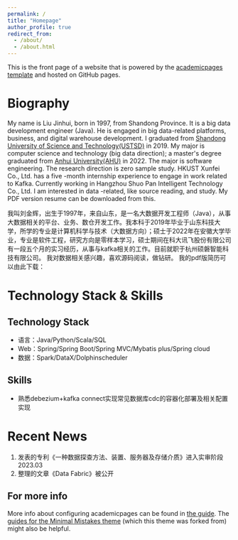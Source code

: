 ```yaml
---
permalink: /
title: "Homepage"
author_profile: true
redirect_from: 
  - /about/
  - /about.html
---
```


This is the front page of a website that is powered by the [academicpages template](https://github.com/academicpages/academicpages.github.io) and hosted on GitHub pages. 

Biography
======
My name is Liu Jinhui, born in 1997, from Shandong Province. It is a big data development engineer (Java). He is engaged in big data-related platforms, business, and digital warehouse development. I graduated from [Shandong University of Science and Technology(USTSD)](https://www.sdust.edu.cn/) in 2019. My major is computer science and technology (big data direction); a master's degree graduated from [Anhui University(AHU)](https://www.ahu.edu.cn/) in 2022. The major is software engineering. The research direction is zero sample study. HKUST Xunfei Co., Ltd. has a five -month internship experience to engage in work related to Kafka. Currently working in Hangzhou Shuo Pan Intelligent Technology Co., Ltd.
I am interested in data -related, like source reading, and study.
My PDF version resume can be downloaded from this.

我叫刘金辉，出生于1997年，来自山东，是一名大数据开发工程师（Java），从事大数据相关的平台、业务、数仓开发工作。我本科于2019年毕业于山东科技大学，所学的专业是计算机科学与技术（大数据方向）；硕士于2022年在安徽大学毕业，专业是软件工程，研究方向是零样本学习，硕士期间在科大讯飞股份有限公司有一段五个月的实习经历，从事与kafka相关的工作。目前就职于杭州硕磐智能科技有限公司。
我对数据相关感兴趣，喜欢源码阅读，做钻研。
我的pdf版简历可以由此下载：



Technology Stack & Skills
======


Technology Stack
------
- 语言：Java/Python/Scala/SQL
- Web：Spring/Spring Boot/Spring MVC/Mybatis plus/Spring cloud
- 数据：Spark/DataX/Dolphinscheduler

Skills
------
- 熟悉debezium+kafka connect实现常见数据库cdc的容器化部署及相关配置实现


Recent News
=====
1. 发表的专利《一种数据探查方法、装置、服务器及存储介质》进入实审阶段 2023.03
1. 整理的文章《Data Fabric》被公开 


For more info
------
More info about configuring academicpages can be found in [the guide](https://academicpages.github.io/markdown/). The [guides for the Minimal Mistakes theme](https://mmistakes.github.io/minimal-mistakes/docs/configuration/) (which this theme was forked from) might also be helpful.
